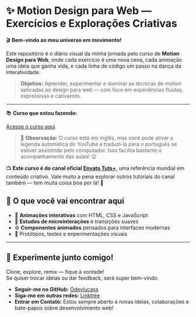 # ✨ Motion Design para Web — Exercícios e Explorações Criativas

🎬 **Bem-vindo ao meu universo em movimento!**

Este repositório é o diário visual da minha jornada pelo curso de **Motion Design para Web**, onde cada exercício é uma nova cena, cada animação uma ideia que ganha vida, e cada linha de código um passo na dança da interatividade.

> **Objetivo:** Aprender, experimentar e dominar as técnicas de motion aplicadas ao design para web — com foco em experiências fluidas, expressivas e cativantes.

---

📚 **Curso que estou fazendo:**  

[Acesse o curso aqui](https://youtu.be/vqXLGX0szIQ?si=hv9IG5FqAd5ENT3p)

> 📌 **Observação:** O curso está em inglês, mas você pode ativar a legenda automática do YouTube e traduzi-la para o português se estiver assistindo pelo computador. Isso facilita bastante o acompanhamento das aulas! 😉

📺 **Este curso é do canal oficial [Envato Tuts+](https://www.youtube.com/user/TutsPremium)**, uma referência mundial em conteúdo criativo. Vale muito a pena explorar outros tutoriais do canal também — tem muita coisa boa por lá! 🌟

## 📁 O que você vai encontrar aqui

- 🎥 **Animações interativas** com HTML, CSS e JavaScript  
- 🧠 **Estudos de microinterações** e transições suaves  
- ⚙️ **Componentes animados** pensados para interfaces modernas  
- 🧪 Protótipos, testes e experimentações visuais

---

## 🚀 Experimente junto comigo!

Clone, explore, remix — fique à vontade!  
Se quiser trocar ideias ou dar feedback, será super bem-vindo.

- **Seguir-me no GitHub:** [Odevlucass](https://github.com/odevlucass)
- **Siga-me em outras redes:** [Linktree](https://linktr.ee/odevlucass)
- **Entrar em Contato:** Estou sempre aberto a novas ideias, colaborações e bate-papos sobre desenvolvimento web!
